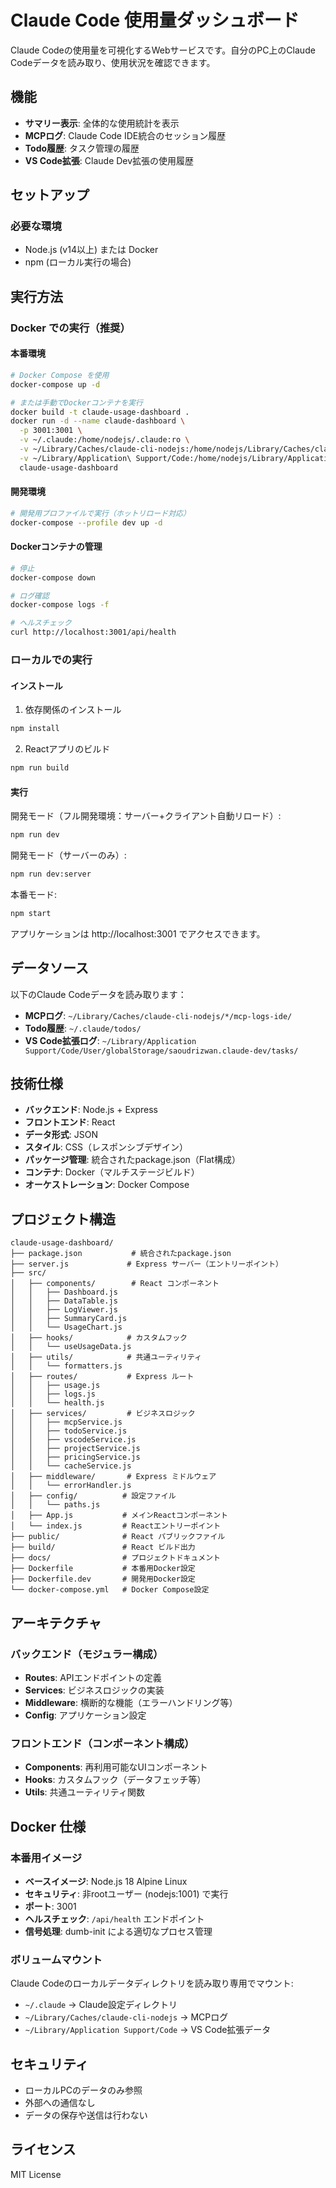 # Claude Code 使用量ダッシュボード

Claude Codeの使用量を可視化するWebサービスです。自分のPC上のClaude Codeデータを読み取り、使用状況を確認できます。

## 機能

- **サマリー表示**: 全体的な使用統計を表示
- **MCPログ**: Claude Code IDE統合のセッション履歴
- **Todo履歴**: タスク管理の履歴
- **VS Code拡張**: Claude Dev拡張の使用履歴

## セットアップ

### 必要な環境
- Node.js (v14以上) または Docker
- npm (ローカル実行の場合)

## 実行方法

### Docker での実行（推奨）

#### 本番環境
```bash
# Docker Compose を使用
docker-compose up -d

# または手動でDockerコンテナを実行
docker build -t claude-usage-dashboard .
docker run -d --name claude-dashboard \
  -p 3001:3001 \
  -v ~/.claude:/home/nodejs/.claude:ro \
  -v ~/Library/Caches/claude-cli-nodejs:/home/nodejs/Library/Caches/claude-cli-nodejs:ro \
  -v ~/Library/Application\ Support/Code:/home/nodejs/Library/Application\ Support/Code:ro \
  claude-usage-dashboard
```

#### 開発環境
```bash
# 開発用プロファイルで実行（ホットリロード対応）
docker-compose --profile dev up -d
```

#### Dockerコンテナの管理
```bash
# 停止
docker-compose down

# ログ確認
docker-compose logs -f

# ヘルスチェック
curl http://localhost:3001/api/health
```

### ローカルでの実行

#### インストール
1. 依存関係のインストール
```bash
npm install
```

2. Reactアプリのビルド
```bash
npm run build
```

#### 実行
開発モード（フル開発環境：サーバー+クライアント自動リロード）:
```bash
npm run dev
```

開発モード（サーバーのみ）:
```bash
npm run dev:server
```

本番モード:
```bash
npm start
```

アプリケーションは http://localhost:3001 でアクセスできます。

## データソース

以下のClaude Codeデータを読み取ります：

- **MCPログ**: `~/Library/Caches/claude-cli-nodejs/*/mcp-logs-ide/`
- **Todo履歴**: `~/.claude/todos/`
- **VS Code拡張ログ**: `~/Library/Application Support/Code/User/globalStorage/saoudrizwan.claude-dev/tasks/`

## 技術仕様

- **バックエンド**: Node.js + Express
- **フロントエンド**: React
- **データ形式**: JSON
- **スタイル**: CSS（レスポンシブデザイン）
- **パッケージ管理**: 統合されたpackage.json（Flat構成）
- **コンテナ**: Docker（マルチステージビルド）
- **オーケストレーション**: Docker Compose

## プロジェクト構造

```
claude-usage-dashboard/
├── package.json           # 統合されたpackage.json
├── server.js             # Express サーバー（エントリーポイント）
├── src/
│   ├── components/        # React コンポーネント
│   │   ├── Dashboard.js
│   │   ├── DataTable.js
│   │   ├── LogViewer.js
│   │   ├── SummaryCard.js
│   │   └── UsageChart.js
│   ├── hooks/            # カスタムフック
│   │   └── useUsageData.js
│   ├── utils/            # 共通ユーティリティ
│   │   └── formatters.js
│   ├── routes/           # Express ルート
│   │   ├── usage.js
│   │   ├── logs.js
│   │   └── health.js
│   ├── services/         # ビジネスロジック
│   │   ├── mcpService.js
│   │   ├── todoService.js
│   │   ├── vscodeService.js
│   │   ├── projectService.js
│   │   ├── pricingService.js
│   │   └── cacheService.js
│   ├── middleware/       # Express ミドルウェア
│   │   └── errorHandler.js
│   ├── config/          # 設定ファイル
│   │   └── paths.js
│   ├── App.js           # メインReactコンポーネント
│   └── index.js         # Reactエントリーポイント
├── public/              # React パブリックファイル
├── build/               # React ビルド出力
├── docs/                # プロジェクトドキュメント
├── Dockerfile           # 本番用Docker設定
├── Dockerfile.dev       # 開発用Docker設定
└── docker-compose.yml   # Docker Compose設定
```

## アーキテクチャ

### バックエンド（モジュラー構成）
- **Routes**: APIエンドポイントの定義
- **Services**: ビジネスロジックの実装
- **Middleware**: 横断的な機能（エラーハンドリング等）
- **Config**: アプリケーション設定

### フロントエンド（コンポーネント構成）
- **Components**: 再利用可能なUIコンポーネント
- **Hooks**: カスタムフック（データフェッチ等）
- **Utils**: 共通ユーティリティ関数

## Docker 仕様

### 本番用イメージ
- **ベースイメージ**: Node.js 18 Alpine Linux
- **セキュリティ**: 非rootユーザー (nodejs:1001) で実行
- **ポート**: 3001
- **ヘルスチェック**: `/api/health` エンドポイント
- **信号処理**: dumb-init による適切なプロセス管理

### ボリュームマウント
Claude Codeのローカルデータディレクトリを読み取り専用でマウント:
- `~/.claude` → Claude設定ディレクトリ
- `~/Library/Caches/claude-cli-nodejs` → MCPログ
- `~/Library/Application Support/Code` → VS Code拡張データ

## セキュリティ

- ローカルPCのデータのみ参照
- 外部への通信なし
- データの保存や送信は行わない

## ライセンス

MIT License